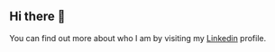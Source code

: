 ## Hi there 👋
You can find out more about who I am by visiting my [Linkedin](https://linkedin.com/in/alessio-bucciarelli/) profile.
